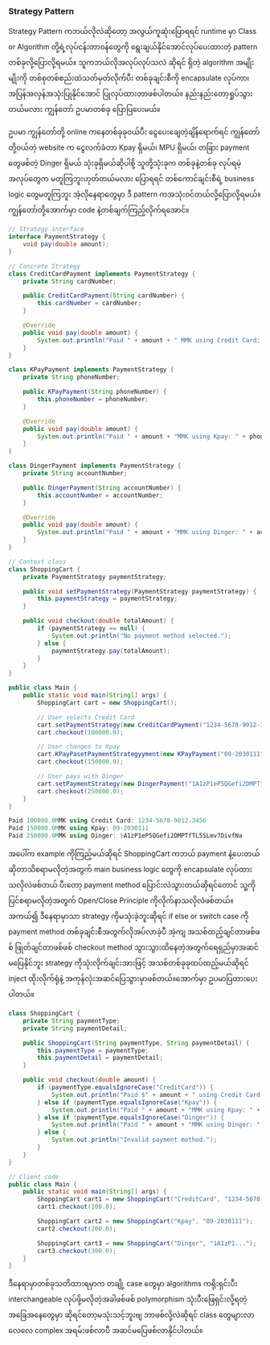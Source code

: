 ### Strategy Pattern

Strategy Pattern ကဘယ်လိုလဲဆိုတော့ အလွယ်ကူဆုံးပြောရရင် runtime မှာ Class or Algorithm တို့ရဲ့လုပ်ငန်းတာ၀န်တွေကို ရွေးချယ်နိုင်အောင်လုပ်ပေးထားတဲ့ pattern တစ်ခုလို့ပြောလို့ရမယ်။ သူကဘယ်လိုအလုပ်လုပ်သလဲ ဆိုရင် ရှိတဲ့ algorithm အမျိုးမျိုးကို တစ်စုတစ်စည်းထဲသတ်မှတ်လိုက်ပီး တစ်ခုချင်းစီကို encapsulate လုပ်ကာ၊ အပြန်အလှန်အသုံးပြုနိုင်အောင် ပြုလုပ်ထားတာဖစ်ပါတယ်။
နည်းနည်းတော့ရှုပ်သွားတယ်မလား ကျွန်တော် ဥပမာတစ်ခု ပြောပြပေးမယ်။

ဥပမာ ကျွန်တော်တို့ online ကနေတစ်ခုခု၀ယ်ပီး ငွေပေးချေတဲ့ချိန်ရောက်ရင် ကျွန်တော်တို့၀ယ်တဲ့ website က ငွေလက်ခံတာ Kpay ရှိမယ်၊ MPU ရှိမယ်၊ တခြား payment တွေဖစ်တဲ့ Dinger ရှိမယ် သုံးခုရှိမယ်ဆိုပါစို့ သူတို့သုံးခုက တစ်ခုနဲ့တစ်ခု လုပ်ရမဲ့ အလုပ်တွေက မတူကြဘူးဟုတ်တယ်မလား ပြောရရင် တစ်ကောင်ချင်းစီရဲ့ business logic တွေမတူကြဘူး အဲ့လိုနေရာတွေမှာ ဒီ pattern ကအသုံး၀င်တယ်လို့ပြောလို့ရမယ်။ ကျွန်တော်တို့အောက်မှာ code နဲ့တစ်ချက်ကြည့်လိုက်ရအောင်။


```java
// Strategy interface
interface PaymentStrategy {
    void pay(double amount);
}
```

```java
// Concrete Strategy
class CreditCardPayment implements PaymentStrategy {
    private String cardNumber;

    public CreditCardPayment(String cardNumber) {
        this.cardNumber = cardNumber;
    }

    @Override
    public void pay(double amount) {
        System.out.println("Paid " + amount + " MMK using Credit Card: " + cardNumber);
    }
}

class KPayPayment implements PaymentStrategy {
    private String phoneNumber;

    public KPayPayment(String phoneNumber) {
        this.phoneNumber = phoneNumber;
    }

    @Override
    public void pay(double amount) {
        System.out.println("Paid " + amount + "MMK using Kpay: " + phoneNumber);
    }
}

class DingerPayment implements PaymentStrategy {
    private String accountNumber;

    public DingerPayment(String accountNumber) {
        this.accountNumber = accountNumber;
    }

    @Override
    public void pay(double amount) {
        System.out.println("Paid " + amount + "MMK using Dinger: " + accountNumber);
    }
}

```

```java
// Context class
class ShoppingCart {
    private PaymentStrategy paymentStrategy;

    public void setPaymentStrategy(PaymentStrategy paymentStrategy) {
        this.paymentStrategy = paymentStrategy;
    }

    public void checkout(double totalAmount) {
        if (paymentStrategy == null) {
            System.out.println("No payment method selected.");
        } else {
            paymentStrategy.pay(totalAmount);
        }
    }
}
```

```java
public class Main {
    public static void main(String[] args) {
        ShoppingCart cart = new ShoppingCart();

        // User selects Credit Card
        cart.setPaymentStrategy(new CreditCardPayment("1234-5678-9012-3456"));
        cart.checkout(100000.0);

        // User changes to Kpay
        cart.KPayPasetPaymentStrategyyment(new KPayPayment("09-2030111"));
        cart.checkout(150000.0);

        // User pays with Dinger
        cart.setPaymentStrategy(new DingerPayment("1A1zP1eP5QGefi2DMPTfTL5SLmv7DivfNa"));
        cart.checkout(250000.0);
    }
}
```

```csharp
Paid 100000.0MMK using Credit Card: 1234-5678-9012-3456
Paid 150000.0MMK using Kpay: 09-2030111
Paid 250000.0MMK using Dinger: 1A1zP1eP5QGefi2DMPTfTL5SLmv7DivfNa
```

အပေါ်က example ကိုကြည့်မယ်ဆိုရင် ShoppingCart ကဘယ် payment နဲ့ပေးတယ်ဆိုတာသိစရာမလိုတဲ့အတွက် main business logic တွေကို encapsulate လုပ်ထားသလိုလဲဖစ်တယ် ပီးတော့ payment method ပြောင်းလဲသွားတယ်ဆိုရင်တောင် သူ့ကိုပြင်စရာမလိုတဲ့အတွက် Open/Close Principle ကိုလိုက်နာသလိုလဲဖစ်တယ်။ အကယ်၍ ဒီနေရာမှာသာ strategy ကိုမသုံးခဲ့ဘူးဆိုရင် if else or switch case ကို payment method တစ်ခုချင်းစီအတွက်လိုအပ်လာခဲ့ပီ အဲ့ကျ အသစ်ထည့်ချင်တာဖစ်ဖစ် ဖြုတ်ချင်တာဖစ်ဖစ် checkout method သွားသွားထိနေတဲ့အတွက်ရေရှည်မှာအဆင်မပြေနိုင်ဘူး strategy ကိုသုံးလိုက်ချင်းအားဖြင့် အသစ်တစ်ခုခုထပ်ထည့်မယ်ဆိုရင် inject ထိုးလိုက်ရုံနဲ့ အကုန်လုံးအဆင်ပြေသွားမှာဖစ်တယ်။အောက်မှာ ဥပမာပြထားပေးပါတယ်။

```java
class ShoppingCart {
    private String paymentType;
    private String paymentDetail;

    public ShoppingCart(String paymentType, String paymentDetail) {
        this.paymentType = paymentType;
        this.paymentDetail = paymentDetail;
    }

    public void checkout(double amount) {
        if (paymentType.equalsIgnoreCase("CreditCard")) {
            System.out.println("Paid $" + amount + " using Credit Card: " + paymentDetail);
        } else if (paymentType.equalsIgnoreCase("Kpay")) {
            System.out.println("Paid " + amount + "MMK using Kpay: " + paymentDetail);
        } else if (paymentType.equalsIgnoreCase("Dinger")) {
            System.out.println("Paid " + amount + "MMK using Dinger: " + paymentDetail);
        } else {
            System.out.println("Invalid payment method.");
        }
    }
}

// Client code
public class Main {
    public static void main(String[] args) {
        ShoppingCart cart1 = new ShoppingCart("CreditCard", "1234-5678-9012-3456");
        cart1.checkout(100.0);

        ShoppingCart cart2 = new ShoppingCart("Kpay", "09-2030111");
        cart2.checkout(200.0);

        ShoppingCart cart3 = new ShoppingCart("Dinger", "1A1zP1...");
        cart3.checkout(300.0);
    }
}
```

ဒီနေရာမှာတစ်ခုသတိထားရမှာက တချို့ case တွေမှာ algorithms ကရိုးရှင်းပီး interchangeable လုပ်ဖို့မလိုတဲ့အခါဖစ်ဖစ် polymorphism သုံးပီးဖြေရှင်းလို့ရတဲ့အခြေအနေတွေမှာ ဆိုရင်တော့မသုံးသင့်ဘူးဗျ ဘာဖစ်လို့လဲဆိုရင် class တွေများလာလေလေ complex အရမ်းဖစ်လာပီ အဆင်မပြေဖစ်လာနိုင်ပါတယ်။